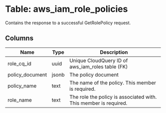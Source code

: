 
# Table: aws_iam_role_policies
Contains the response to a successful GetRolePolicy request.
## Columns
| Name        | Type           | Description  |
| ------------- | ------------- | -----  |
|role_cq_id|uuid|Unique CloudQuery ID of aws_iam_roles table (FK)|
|policy_document|jsonb|The policy document|
|policy_name|text|The name of the policy.  This member is required.|
|role_name|text|The role the policy is associated with.  This member is required.|
